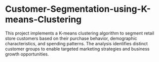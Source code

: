 # Customer-Segmentation-using-K-means-Clustering
This project implements a K-means clustering algorithm to segment retail store customers based on their purchase behavior, demographic characteristics, and spending patterns. The analysis identifies distinct customer groups to enable targeted marketing strategies and business growth opportunities.

